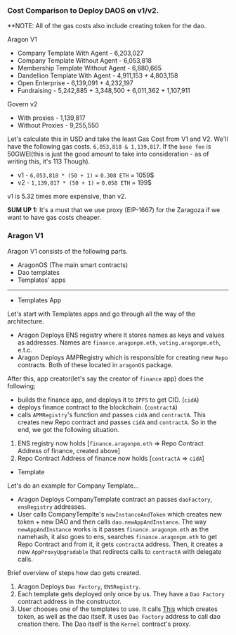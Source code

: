 ### Cost Comparison to Deploy DAOS on v1/v2.

**NOTE: All of the gas costs also include creating token for the dao.

Aragon V1 

* Company Template With Agent - 6,203,027
* Company Template Without Agent - 6,053,818
* Membership Template Without Agent - 6,880,665
* Dandellion Template With Agent - 4,911,153 + 4,803,158
* Open Enterprise - 6,139,091 + 4,232,197
* Fundraising - 5,242,885 + 3,348,500 + 6,011,362 + 1,107,911

Govern v2

* With proxies - 1,139,817
* Without Proxies - 9,255,550

Let's calculate this in USD and take the least Gas Cost from V1 and V2. We'll have the following gas costs. `6,053,818 & 1,139,817`. If the `base fee` is 50GWEI(this is just the good amount to take into consideration - as of writing this, it's 113 Though).

* v1 - `6,053,818 * (50 + 1)` = `0.308 ETH` = 1059$
* v2 - `1,139,817 * (50 + 1)` = `0.058 ETH` = 199$

v1 is 5.32 times more expensive, than v2.

**SUM UP 1:** It's a must that we use proxy (EIP-1667) for the Zaragoza if we want to have gas costs cheaper.



### Aragon V1

Aragon V1 consists of the following parts.

* AragonOS (The main smart contracts)
* Dao templates
* Templates' apps

--- 

* Templates App

Let's start with Templates apps and go through all the way of the architecture.

* Aragon Deploys ENS registry where it stores names as keys and values as addresses. Names are `finance.aragonpm.eth`, `voting.aragonpm.eth`, e.t.c.
* Aragon Deploys AMPRegistry which is responsible for creating new `Repo` contracts. Both of these located in `aragonOS` package.

After this, app creator(let's say the creator of `finance` app) does the following;

* builds the finance app, and deploys it to `IPFS` to get CID. (`cidA`)
* deploys finance contract to the blockchain. (`contractA`)
* calls `APMRegistry`'s function and passes `cidA` and `contractA`. This creates new Repo contract and passes `cidA` and `contractA`. So in the end, we got the following situation.

1. ENS registry now holds [`finance.aragonpm.eth` => Repo Contract Address of finance, created above]
2. Repo Contract Address of finance now holds [`contractA` => `cidA`]

* Template

Let's do an example for Company Template...

* Aragon Deploys CompanyTemplate contract an passes `daoFactory`, `ensRegistry` addresses.
* User calls CompanyTemplte's `newInstanceAndToken` which creates new token + new DAO and then calls `dao.newAppAndInstance`. The way `newAppAndInstance` works is it passes `finance.aragonpm.eth` as the namehash, it also goes to ens, searches `finance.aragonpm.eth` to get Repo Contract and from it, it gets `contractA` address. Then, it creates a new `AppProxyUpgradable` that redirects calls to `contractA` with delegate calls.



Brief overview of steps how dao gets created.

1. Aragon Deploys `Dao Factory`, `ENSRegistry`. 
2. Each template gets deployed only once by us. They have a `Dao Factory` contract address in the constructor.
3. User chooses one of the templates to use. It calls [This](https://github.com/aragon/dao-templates/blob/61def4dba465777683b6fa41c4c12b4032efc1f1/templates/reputation/contracts/ReputationTemplate.sol#L38) which creates token, as well as the dao itself. It uses `Dao Factory` address to call dao creation there. The Dao itself is the `Kernel` contract's proxy.

